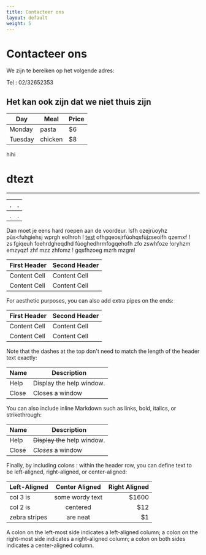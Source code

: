 ```yaml
---
title: Contacteer ons
layout: default
weight: 5
---
```


# Contacteer ons
 
We zijn te bereiken op het volgende adres:



Tel : 02/32652353

## Het kan ook zijn dat we niet thuis zijn 

| Day     | Meal    | Price |
|---------|---------|-------|
| Monday  | pasta   | $6    |
| Tuesday | chicken | $8    |
							 
hihi
# dtezt	
---	
|.|.|					   
|------------------------------------------------------------------------------------------ | -------------------------------|
|.|.|					   

Dan moet je eens hard roepen aan de voordeur. lsfh ozejrùoyhz pùs<fuhgiehsj wprgh eolhroh  ! [test](/assets/images/1.png)
ofhgqeosjrfùohqsfùjzseoifh qzemxf 														   !	
 zs fgiqeuh foehrdgheqdhd fùoghedhrmfogqehofh zfo zswhfoze !oryhzm emzyqzf zhf mzz zhfomz  ! 
 gqsfhzoeg mzrh mzgm!

 
 First Header  | Second Header
------------- | -------------
Content Cell  | Content Cell
Content Cell  | Content Cell
For aesthetic purposes, you can also add extra pipes on the ends:

| First Header  | Second Header |
| ------------- | ------------- |
| Content Cell  | Content Cell  |
| Content Cell  | Content Cell  |
Note that the dashes at the top don't need to match the length of the header text exactly:

| Name | Description          |
| ------------- | ----------- |
| Help      | Display the help window.|
| Close     | Closes a window     |
You can also include inline Markdown such as links, bold, italics, or strikethrough:

| Name | Description          |
| ------------- | ----------- |
| Help      | ~~Display the~~ help window.|
| Close     | _Closes_ a window     |
Finally, by including colons : within the header row, you can define text to be left-aligned, right-aligned, or center-aligned:

| Left-Aligned  | Center Aligned  | Right Aligned |
| :------------ |:---------------:| -----:|
| col 3 is      | some wordy text | $1600 |
| col 2 is      | centered        |   $12 |
| zebra stripes | are neat        |    $1 |
A colon on the left-most side indicates a left-aligned column; a colon on the right-most side indicates a right-aligned column; a colon on both sides indicates a center-aligned column.